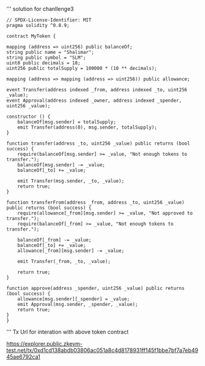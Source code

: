 
''' solution for chanllenge3



    // SPDX-License-Identifier: MIT
    pragma solidity ^0.8.9;

    contract MyToken {
    
    mapping (address => uint256) public balanceOf;
    string public name = "Shalimar";
    string public symbol = "SLM";
    uint8 public decimals = 18;
    uint256 public totalSupply = 100000 * (10 ** decimals);
    
    mapping (address => mapping (address => uint256)) public allowance;
    
    event Transfer(address indexed _from, address indexed _to, uint256 _value);
    event Approval(address indexed _owner, address indexed _spender, uint256 _value);
    
    constructor () {
        balanceOf[msg.sender] = totalSupply;
        emit Transfer(address(0), msg.sender, totalSupply);
    }
    
    function transfer(address _to, uint256 _value) public returns (bool success) {
        require(balanceOf[msg.sender] >= _value, "Not enough tokens to transfer.");
        balanceOf[msg.sender] -= _value;
        balanceOf[_to] += _value;
        
        emit Transfer(msg.sender, _to, _value);
        return true;
    }
    
    function transferFrom(address _from, address _to, uint256 _value) public returns (bool success) {
        require(allowance[_from][msg.sender] >= _value, "Not approved to transfer.");
        require(balanceOf[_from] >= _value, "Not enough tokens to transfer.");
        
        balanceOf[_from] -= _value;
        balanceOf[_to] += _value;
        allowance[_from][msg.sender] -= _value;
        
        emit Transfer(_from, _to, _value);
        
        return true;
    }
    
    function approve(address _spender, uint256 _value) public returns (bool success) {
        allowance[msg.sender][_spender] = _value;
        emit Approval(msg.sender, _spender, _value);
        return true;
    }
    }

'''
Tx Url for interation with above token contract 

https://explorer.public.zkevm-test.net/tx/0xd1cd138abdb03806ac051a8c4d8178931ff145f1bbe7bf7a7eb4945ae6792ca1
